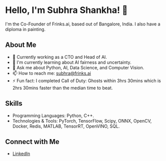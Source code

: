 # Hello, I'm Subhra Shankha! 👋

I'm the Co-Founder of Frinks.ai, based out of Bangalore, India. I also have a diploma in painting.

## About Me

- 💼 Currently working as a CTO and Head of AI.
- 🌱 I'm currently learning about AI fairness and uncertainty.
- 💬 Ask me about Python, AI, Data Science, and Computer Vision.
- 📫 How to reach me: subhra@frinks.ai
- ⚡ Fun fact: I completed Call of Duty: Ghosts within 3hrs 30mins which is 2hrs 30mins faster than the median time to beat.

## Skills

- Programming Languages: Python, C++.
- Technologies & Tools: PyTorch, TensorFlow, Scipy, ONNX, OpenCV, Docker, Redis, MATLAB, TensorRT, OpenVINO, SQL.

## Connect with Me

- [LinkedIn](https://www.linkedin.com/in/subhra1995/)

